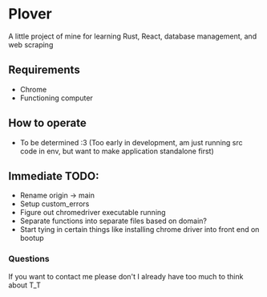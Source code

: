 # Plover
A little project of mine for learning Rust, React, database management, and web scraping

## Requirements
- Chrome
- Functioning computer

## How to operate
- To be determined :3 (Too early in development, am just running src code in env, but want to make application standalone first)

## Immediate TODO:
- Rename origin -> main
- Setup custom_errors
- Figure out chromedriver executable running
- Separate functions into separate files based on domain?
- Start tying in certain things like installing chrome driver into front end on bootup

### Questions
If you want to contact me please don't I already have too much to think about T_T